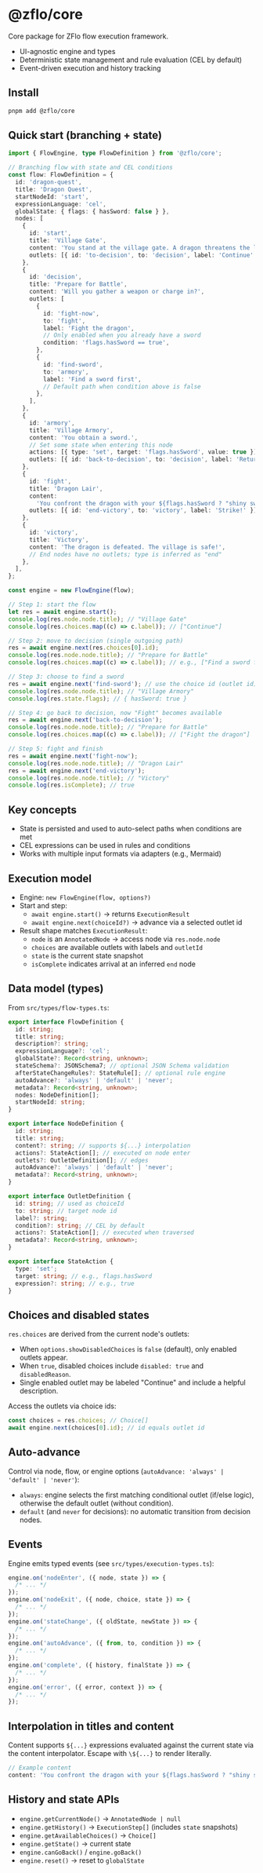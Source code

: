 # @zflo/core

Core package for ZFlo flow execution framework.

- UI-agnostic engine and types
- Deterministic state management and rule evaluation (CEL by default)
- Event-driven execution and history tracking

## Install

```bash
pnpm add @zflo/core
```

## Quick start (branching + state)

```ts
import { FlowEngine, type FlowDefinition } from '@zflo/core';

// Branching flow with state and CEL conditions
const flow: FlowDefinition = {
  id: 'dragon-quest',
  title: 'Dragon Quest',
  startNodeId: 'start',
  expressionLanguage: 'cel',
  globalState: { flags: { hasSword: false } },
  nodes: [
    {
      id: 'start',
      title: 'Village Gate',
      content: 'You stand at the village gate. A dragon threatens the land.',
      outlets: [{ id: 'to-decision', to: 'decision', label: 'Continue' }],
    },
    {
      id: 'decision',
      title: 'Prepare for Battle',
      content: 'Will you gather a weapon or charge in?',
      outlets: [
        {
          id: 'fight-now',
          to: 'fight',
          label: 'Fight the dragon',
          // Only enabled when you already have a sword
          condition: 'flags.hasSword == true',
        },
        {
          id: 'find-sword',
          to: 'armory',
          label: 'Find a sword first',
          // Default path when condition above is false
        },
      ],
    },
    {
      id: 'armory',
      title: 'Village Armory',
      content: 'You obtain a sword.',
      // Set some state when entering this node
      actions: [{ type: 'set', target: 'flags.hasSword', value: true }],
      outlets: [{ id: 'back-to-decision', to: 'decision', label: 'Return' }],
    },
    {
      id: 'fight',
      title: 'Dragon Lair',
      content:
        'You confront the dragon with your ${flags.hasSword ? "shiny sword" : "bare hands"}.',
      outlets: [{ id: 'end-victory', to: 'victory', label: 'Strike!' }],
    },
    {
      id: 'victory',
      title: 'Victory',
      content: 'The dragon is defeated. The village is safe!',
      // End nodes have no outlets; type is inferred as "end"
    },
  ],
};

const engine = new FlowEngine(flow);

// Step 1: start the flow
let res = await engine.start();
console.log(res.node.node.title); // "Village Gate"
console.log(res.choices.map((c) => c.label)); // ["Continue"]

// Step 2: move to decision (single outgoing path)
res = await engine.next(res.choices[0].id);
console.log(res.node.node.title); // "Prepare for Battle"
console.log(res.choices.map((c) => c.label)); // e.g., ["Find a sword first"] (fight disabled until hasSword)

// Step 3: choose to find a sword
res = await engine.next('find-sword'); // use the choice id (outlet id)
console.log(res.node.node.title); // "Village Armory"
console.log(res.state.flags); // { hasSword: true }

// Step 4: go back to decision, now "Fight" becomes available
res = await engine.next('back-to-decision');
console.log(res.node.node.title); // "Prepare for Battle"
console.log(res.choices.map((c) => c.label)); // ["Fight the dragon"]

// Step 5: fight and finish
res = await engine.next('fight-now');
console.log(res.node.node.title); // "Dragon Lair"
res = await engine.next('end-victory');
console.log(res.node.node.title); // "Victory"
console.log(res.isComplete); // true
```

## Key concepts

- State is persisted and used to auto-select paths when conditions are met
- CEL expressions can be used in rules and conditions
- Works with multiple input formats via adapters (e.g., Mermaid)

## Execution model

- Engine: `new FlowEngine(flow, options?)`
- Start and step:
  - `await engine.start()` → returns `ExecutionResult`
  - `await engine.next(choiceId?)` → advance via a selected outlet id
- Result shape matches `ExecutionResult`:
  - `node` is an `AnnotatedNode` → access node via `res.node.node`
  - `choices` are available outlets with labels and `outletId`
  - `state` is the current state snapshot
  - `isComplete` indicates arrival at an inferred `end` node

## Data model (types)

From `src/types/flow-types.ts`:

```ts
export interface FlowDefinition {
  id: string;
  title: string;
  description?: string;
  expressionLanguage?: 'cel';
  globalState?: Record<string, unknown>;
  stateSchema?: JSONSchema7; // optional JSON Schema validation
  afterStateChangeRules?: StateRule[]; // optional rule engine
  autoAdvance?: 'always' | 'default' | 'never';
  metadata?: Record<string, unknown>;
  nodes: NodeDefinition[];
  startNodeId: string;
}

export interface NodeDefinition {
  id: string;
  title: string;
  content?: string; // supports ${...} interpolation
  actions?: StateAction[]; // executed on node enter
  outlets?: OutletDefinition[]; // edges
  autoAdvance?: 'always' | 'default' | 'never';
  metadata?: Record<string, unknown>;
}

export interface OutletDefinition {
  id: string; // used as choiceId
  to: string; // target node id
  label?: string;
  condition?: string; // CEL by default
  actions?: StateAction[]; // executed when traversed
  metadata?: Record<string, unknown>;
}

export interface StateAction {
  type: 'set';
  target: string; // e.g., flags.hasSword
  expression?: string; // e.g., true
}
```

## Choices and disabled states

`res.choices` are derived from the current node's outlets:

- When `options.showDisabledChoices` is `false` (default), only enabled outlets appear.
- When `true`, disabled choices include `disabled: true` and `disabledReason`.
- Single enabled outlet may be labeled "Continue" and include a helpful description.

Access the outlets via choice ids:

```ts
const choices = res.choices; // Choice[]
await engine.next(choices[0].id); // id equals outlet id
```

## Auto-advance

Control via node, flow, or engine options (`autoAdvance: 'always' | 'default' | 'never'`):

- `always`: engine selects the first matching conditional outlet (if/else logic),
  otherwise the default outlet (without condition).
- `default` (and `never` for decisions): no automatic transition from decision nodes.

## Events

Engine emits typed events (see `src/types/execution-types.ts`):

```ts
engine.on('nodeEnter', ({ node, state }) => {
  /* ... */
});
engine.on('nodeExit', ({ node, choice, state }) => {
  /* ... */
});
engine.on('stateChange', ({ oldState, newState }) => {
  /* ... */
});
engine.on('autoAdvance', ({ from, to, condition }) => {
  /* ... */
});
engine.on('complete', ({ history, finalState }) => {
  /* ... */
});
engine.on('error', ({ error, context }) => {
  /* ... */
});
```

## Interpolation in titles and content

Content supports `${...}` expressions evaluated against the current state
via the content interpolator. Escape with `\${...}` to render literally.

```ts
// Example content
content: 'You confront the dragon with your ${flags.hasSword ? "shiny sword" : "bare hands"}.';
```

## History and state APIs

- `engine.getCurrentNode()` → `AnnotatedNode | null`
- `engine.getHistory()` → `ExecutionStep[]` (includes `state` snapshots)
- `engine.getAvailableChoices()` → `Choice[]`
- `engine.getState()` → current state
- `engine.canGoBack()` / `engine.goBack()`
- `engine.reset()` → reset to `globalState`
